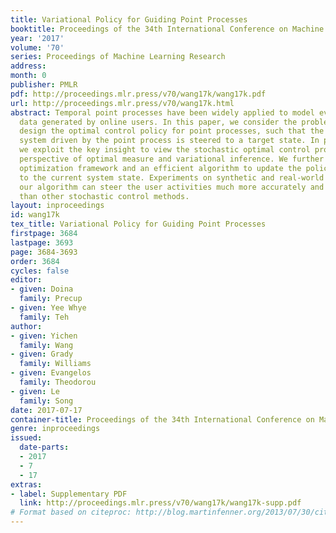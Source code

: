 ```yaml
---
title: Variational Policy for Guiding Point Processes
booktitle: Proceedings of the 34th International Conference on Machine Learning
year: '2017'
volume: '70'
series: Proceedings of Machine Learning Research
address: 
month: 0
publisher: PMLR
pdf: http://proceedings.mlr.press/v70/wang17k/wang17k.pdf
url: http://proceedings.mlr.press/v70/wang17k.html
abstract: Temporal point processes have been widely applied to model event sequence
  data generated by online users. In this paper, we consider the problem of how to
  design the optimal control policy for point processes, such that the stochastic
  system driven by the point process is steered to a target state. In particular,
  we exploit the key insight to view the stochastic optimal control problem from the
  perspective of optimal measure and variational inference. We further propose a convex
  optimization framework and an efficient algorithm to update the policy adaptively
  to the current system state. Experiments on synthetic and real-world data show that
  our algorithm can steer the user activities much more accurately and efficiently
  than other stochastic control methods.
layout: inproceedings
id: wang17k
tex_title: Variational Policy for Guiding Point Processes
firstpage: 3684
lastpage: 3693
page: 3684-3693
order: 3684
cycles: false
editor:
- given: Doina
  family: Precup
- given: Yee Whye
  family: Teh
author:
- given: Yichen
  family: Wang
- given: Grady
  family: Williams
- given: Evangelos
  family: Theodorou
- given: Le
  family: Song
date: 2017-07-17
container-title: Proceedings of the 34th International Conference on Machine Learning
genre: inproceedings
issued:
  date-parts:
  - 2017
  - 7
  - 17
extras:
- label: Supplementary PDF
  link: http://proceedings.mlr.press/v70/wang17k/wang17k-supp.pdf
# Format based on citeproc: http://blog.martinfenner.org/2013/07/30/citeproc-yaml-for-bibliographies/
---
```

